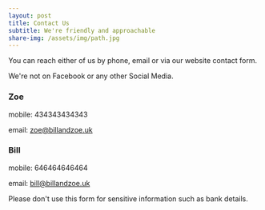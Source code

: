 ```yaml
---
layout: post
title: Contact Us
subtitle: We're friendly and approachable
share-img: /assets/img/path.jpg
---
```


You can reach either of us by phone, email or via our website contact form.

We're not on Facebook or any other Social Media.

### Zoe
mobile: 434343434343

email: zoe@billandzoe.uk

### Bill
mobile: 646464646464

email: bill@billandzoe.uk


Please don't use this form for sensitive information such as bank details.





